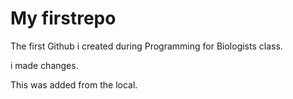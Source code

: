 # My firstrepo
The first Github i created during Programming for Biologists class.

i made changes.

This was added from the local.
